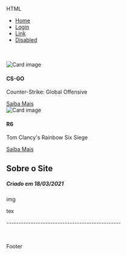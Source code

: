 HTML
<!DOCTYPE html>
<html lang="PT-BR">
  <head>
  <meta charset="UTF-8">
  <meta name="viewport" content="width=device-width, initial-scale=1.0">
  <link rel="stylesheet" href="https://maxcdn.bootstrapcdn.com/bootstrap/4.5.2/css/bootstrap.min.css">
  <title>Muller</title>
</head>
<body>

  <nav class="navbar navbar-expand-sm bg-dark navbar-dark">
    <ul class="navbar-nav">
      <li class="nav-item active">
        <a class="nav-link" href="#">Home</a>
      </li>
      <li class="nav-item">
        <a class="nav-link" href="login.html">Login</a>
      </li>
      <li class="nav-item">
        <a class="nav-link" href="#">Link</a>
      </li>
      <li class="nav-item">
        <a class="nav-link disabled" href="#">Disabled</a>
      </li>
    </ul>
  </nav>
<br>
<br>
<div class="container">
<div class="row">
  <div class="card col-md-5 border border-secondary mx-auto" style="width:400px">
    <img class="card-img-top" src="img/csgo.png" alt="Card image">
    <div class="card-body">
      <h4 class="card-title">CS-GO</h4>
      <p class="card-text">Counter-Strike: Global Offensive</p>
      <a href="csgo.html" class="btn btn-primary">Saiba Mais</a>
    </div>
  </div>
  
  <div class="card col-md-5 border border-secondary " style="width:400px">
    <img class="card-img-top" src="img/r6.png" alt="Card image">
    <div class="card-body">
      <h4 class="card-title">R6</h4>
      <p class="card-text">Tom Clancy's Rainbow Six Siege</p>
      <a href="#" class="btn btn-primary">Saiba Mais</a>
    </div>
  </div> 
 </div>
</div>
    <div class="col-sm-8">
      <h2>Sobre o Site </h2>
      <h5>Criado em 18/03/2021</h5>
      <div class="fakeimg">img</div>
      <p>tex</p>
      <p>-----------------------------------------------</p>
      <br>
    </div>
  </div>
</div>

<div class="jumbotron text-center" style="margin-bottom:0">
  <p>Footer</p>
</div>

</body>
</html>



